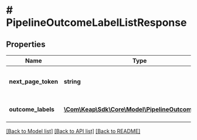 # # PipelineOutcomeLabelListResponse

## Properties

Name | Type | Description | Notes
------------ | ------------- | ------------- | -------------
**next_page_token** | **string** | Token for the next page of results. | [optional]
**outcome_labels** | [**\Com\Keap\Sdk\Core\Model\PipelineOutcomeLabel[]**](PipelineOutcomeLabel.md) | The list of outcome labels. | [optional]

[[Back to Model list]](../../README.md#models) [[Back to API list]](../../README.md#endpoints) [[Back to README]](../../README.md)
